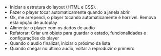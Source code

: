 <ul>
 <li> Iniciar a estrutura do layout (HTML e CSS).</li>
 <liCriar o player de audio</li>
 <li>Fazer o player tocar automaticamente quando a janela abrir</li>
 <li>Ok, me arrependi, o player tocando automaticamente é horrível. Remova esta opção de autoplay</li>
 <li>Alimentar o player com os dados de audio</li>

 <li>Refatorar: Criar um objeto para guardar o estado, funcionalidades e configurações do player</li>
 <li>Quando o audio finalizar, iniciar o próximo da lista</li>
 <li>Quando chegar no último audio, voltar a reproduzir o primeiro.</li>
</ul>
